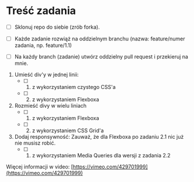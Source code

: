 # Treść zadania

- [ ]  Sklonuj repo do siebie (zrób forka).

- [ ]  Każde zadanie rozwiąż na oddzielnym branchu (nazwa: feature/numer zadania, np. feature/1.1)
- [ ]  Na każdy branch (zadanie) utwórz oddzielny pull request i przekieruj na mnie.

1. Umieść div'y w jednej linii:
    - [ ]  1. z wykorzystaniem czystego CSS'a
    - [ ]  2. z wykorzystaniem Flexboxa
2. Rozmieść divy w wielu liniach
    - [ ]  1. z wykorzystaniem Flexboxa
    - [ ]  2. z wykorzystaniem CSS Grid'a
3. Dodaj responsywność:
    Zauważ, że dla Flexboxa po zadaniu 2.1 nic już nie musisz robić.
    - [ ]  1. z wykorzystaniem Media Queries dla wersji z zadania 2.2

Więcej informacji w video: [https://vimeo.com/429701999](https://vimeo.com/429701999)
